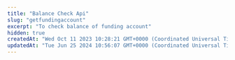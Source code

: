 ```yaml
---
title: "Balance Check Api"
slug: "getfundingaccount"
excerpt: "To check balance of funding account"
hidden: true
createdAt: "Wed Oct 11 2023 10:28:21 GMT+0000 (Coordinated Universal Time)"
updatedAt: "Tue Jun 25 2024 10:56:07 GMT+0000 (Coordinated Universal Time)"
---
```

